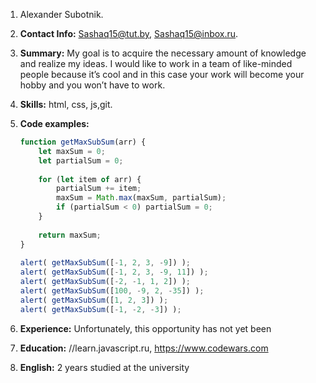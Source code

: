 1.  Alexander Subotnik.
2.	**Contact Info:** Sashaq15@tut.by, Sashaq15@inbox.ru.
3.	**Summary:** My goal is to acquire the necessary amount of knowledge and realize my ideas. I would like to work in a team of like-minded people because it’s cool and in this case your work will become your hobby and you won’t have to work.
4.	**Skills:** html, css, js,git.
5.	**Code examples:**
	
	```javascript
    function getMaxSubSum(arr) {  
        let maxSum = 0;  
        let partialSum = 0;  
		  
        for (let item of arr) {  
            partialSum += item;  
            maxSum = Math.max(maxSum, partialSum);  
            if (partialSum < 0) partialSum = 0;  
        }  
		  
        return maxSum;  
    }  
	  
    alert( getMaxSubSum([-1, 2, 3, -9]) );   
    alert( getMaxSubSum([-1, 2, 3, -9, 11]) );   
    alert( getMaxSubSum([-2, -1, 1, 2]) );   
    alert( getMaxSubSum([100, -9, 2, -35]) );   
    alert( getMaxSubSum([1, 2, 3]) );   
    alert( getMaxSubSum([-1, -2, -3]) );  
    ```
	
6.	**Experience:** Unfortunately, this opportunity has not yet been
7.	**Education:** //learn.javascript.ru, https://www.codewars.com
8.	**English:** 2 years studied at the university
